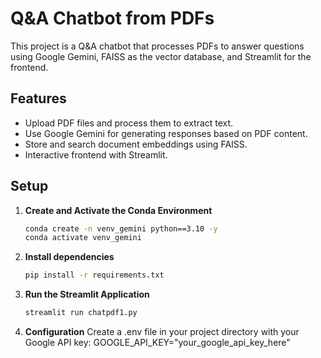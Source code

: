 # Q&A Chatbot from PDFs

This project is a Q&A chatbot that processes PDFs to answer questions using Google Gemini, FAISS as the vector database, and Streamlit for the frontend.

## Features

- Upload PDF files and process them to extract text.
- Use Google Gemini for generating responses based on PDF content.
- Store and search document embeddings using FAISS.
- Interactive frontend with Streamlit.

## Setup

1. **Create and Activate the Conda Environment**

   ```bash
   conda create -n venv_gemini python==3.10 -y
   conda activate venv_gemini
   ```
2. **Install dependencies**
   ```bash
   pip install -r requirements.txt
   ```

4. **Run the Streamlit Application**
   ```bash
   streamlit run chatpdf1.py
   ```

5. **Configuration**
   Create a .env file in your project directory with your Google API key:
   GOOGLE_API_KEY="your_google_api_key_here"

   
